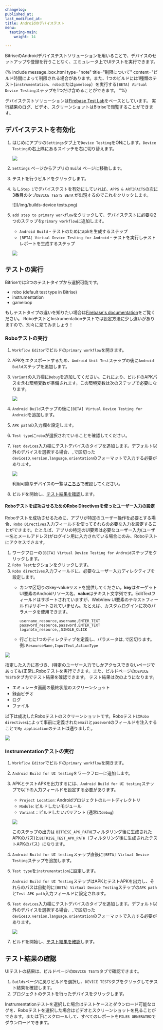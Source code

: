 ```yaml
---
changelog:
published_at:
last_modified_at:
title: Androidのデバイステスト
menu:
  testing-main:
    weight: 14

---
```

BitriseのAndroidデバイステストソリューションを用いることで、デバイスのセットアップや登録を行うことなく、エミュレータ上でUIテストを実行できます。

{% include message_box.html type="note" title="制限について" content="ビルド時間によって制限される場合があります。また、1つのビルドには1種類のテスト(`instrumentation`、`robo`または`gameloop`）を実行する`[BETA] Virtual Device Testing`ステップを1つだけ含めることができます。  "%}

デバイステストソリューションは[Firebase Test Lab](https://firebase.google.com/docs/test-lab/)をベースとしています。 実行結果のログ、ビデオ、スクリーンショットはBitriseで閲覧することができます。

## デバイステストを有効化

1. はじめにアプリの`Settings`タブ上で`Device Testing`をONにします。`Device Testing`の右上隅にあるスイッチを右に切り替えます。

   ![](/img/enable-ui-test-on-virtual-devices.png)
2. `Settings` ページからアプリの `Build` ページに移動します。
3. テストを行うビルドをクリックします。
4. もし`Step 1`でデバイステストを有効にしていれば、`APPS & ARTIFACTS`の次に3番目のタブ`DEVICE TESTS BETA` が出現するのでこれをクリックします。

   ![](/img/builds-device tests.png)
5. `add step to primary workflow`をクリックして、デバイステストに必要な2つのステップを`primary workflow`に追加します。
   * `Android Build` - テストのためにapkを生成するステップ
   * `[BETA] Virtual Device Testing for Android` - テストを実行しテストレポートを生成するステップ

   ![](/img/add-step-to-primary-workflow.png)

## テストの実行

Bitriseでは3つのテストタイプから選択可能です。

* robo (default test type in Bitrise)
* instrumentation
* gameloop

もしテストタイプの違いを知りたい場合は[Firebase's documentation](https://firebase.google.com/docs/test-lab/android/overview)をご覧ください。
RoboテストとInstrumentationテストでは設定方法に少し違いがありますので、別々に見てみましょう！

### Roboテストの実行

1. `Workflow Editor`でビルドの`primary workflow`を開きます。
2. APKをエクスポートするため、`Android Unit Test`ステップの後に`Android Build`ステップを追加します。
3. `Variant`の入力欄に`Debug`を追加してください。これにより、ビルドのAPKパスを含む環境変数が準備されます。この環境変数は次のステップで必要になります。

   ![](/img/robo-test.png)
4. `Android Build`ステップの後に`[BETA] Virtual Device Testing for Android`を追加します。
5. `APK path`の入力欄を設定します。
6. `Test type`に`robo`が選択されていることを確認してください。
7. `Test devices`入力欄にテストデバイスのタイプを追加します。デフォルト以外のデバイスを選択する場合、`,`で区切った `deviceID,version,language,orientation`のフォーマットで入力する必要があります。

   ![](/img/robo-test-1.png)
   
   利用可能なデバイスの一覧は[こちら](https://firebase.google.com/docs/test-lab/android/available-testing-devices)で確認してください。
8. ビルドを開始し、[テスト結果を確認](/jp/testing/device-testing-for-android/#テスト結果の確認)します。

#### Roboテストを成功させるためのRobo Directivesを使ったユーザー入力の設定

Roboテストを成功させるために、アプリが特定のユーザー操作を必要とする場合、`Robo Directives`入力フィールドを使ってそれらの必要な入力を設定することができます。たとえば、アプリの特定のUI要素は必要なユーザー入力(ユーザー名とメールアドレス)がログイン用に入力されている場合にのみ、Roboテストにアクセスできます。

1. ワークフローの`[BETA] Virtual Device Testing for Android`ステップをクリックします。
2. `Robo Test`セクションをクリックします。
3. `Robo directives`入力フィールドに、必要なユーザー入力ディレクティブを設定します。
   * カンマ区切りのkey-valueリストを提供してください。**key**はターゲットUI要素のAndroidリソース名、**value**はテキスト文字列です。EditTextフィールドはサポートされていますが、WebView UI要素のテキストフィールドはサポートされていません。たとえば、カスタムログインに次のパラメータを使用できます。

         username_resource,username,ENTER_TEXT
         password_resource,password,ENTER_TEXT
         loginbtn_resource,,SINGLE_CLICK
   * 行ごとに1つのディレクティブを定義し、パラメータは`,`で区切ります。例: `ResourceName,InputText,ActionType`

![](/img/robo-directives.png)

指定した入力に基づき、(特定のユーザー入力でしかアクセスできないページであっても)正常にRoboテストを実行できます。また、ビルドページの`DEVICE TESTS`タブ内でテスト結果を確認できます。 テスト結果は次のようになります。

* エミュレータ画面の最終状態のスクリーンショット
* 録画ビデオ
* ログ
* ファイル

以下は成功したRoboテストのスクリーンショットです。Roboテストは`Robo directives`によって事前に定義された`email`と`password`のフィールドを注入することで`My application`のテストは通りました。

![](/img/successful-robo-test.jpg)

### Instrumentationテストの実行

1. `Workflow Editor`でビルドの`primary workflow`を開きます。
2. `Android Build for UI testing`をワークフローに追加します。
3. APKとテストAPKを出力するには、`Android Build for UI testing`ステップで以下の入力フィールドを設定する必要があります。
   * `Project Location`: Androidプロジェクトのルートディレクトリ
   * `Module`: ビルドしたいモジュール
   * `Variant`：ビルドしたいバリアント (通常は`debug`)

   ![](/img/android-build-ui-testing.png)

   このステップの出力は `BITRISE_APK_PATH`(フィルタリング後に生成されたAPKのパス)と`BITRISE_TEST_APK_PATH`（フィルタリング後に生成されたテストAPKのパス）になります。
4. `Android Build for UI testing`ステップ直後に`[BETA] Virtual Device Testing`ステップを追加します。
5. `Test type`を`instrumentation`に設定します。

   `Android Build for UI Testing`ステップはAPKとテストAPKを出力し、それらのパスは自動的に`[BETA] Virtual Device Testing`ステップの`APK path`と`Test APK path`入力フィールドに設定されます。
6. `Test devices`入力欄にテストデバイスのタイプを追加します。デフォルト以外のデバイスを選択する場合、`,`で区切った `deviceID,version,language,orientation`のフォーマットで入力する必要があります。

   ![](/img/instrumentation-test-2.png)
7. ビルドを開始し、[テスト結果を確認](/jp/testing/device-testing-for-android/#テスト結果の確認)します。

## テスト結果の確認

UIテストの結果は、ビルドページの`DEVICE TESTS`タブで確認できます。

1. `Builds`ページに戻りビルドを選択し、`DEVICE TESTS`タブをクリックしてテスト結果を確認します。
2. プロジェクトのテストを行ったデバイスをクリックします。

Instrumentationテストを選択した場合はテストケースとダウンロード可能なログを、Roboテストを選択した場合はビデオとスクリーンショットを見ることができます。または下にスクロールして、すべてのレポートを`FILES GENERATED`でダウンロードできます。